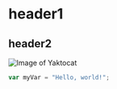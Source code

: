 # header1
## header2


![Image of Yaktocat](https://octodex.github.com/images/yaktocat.png)

``` javascript
var myVar = "Hello, world!";
```
